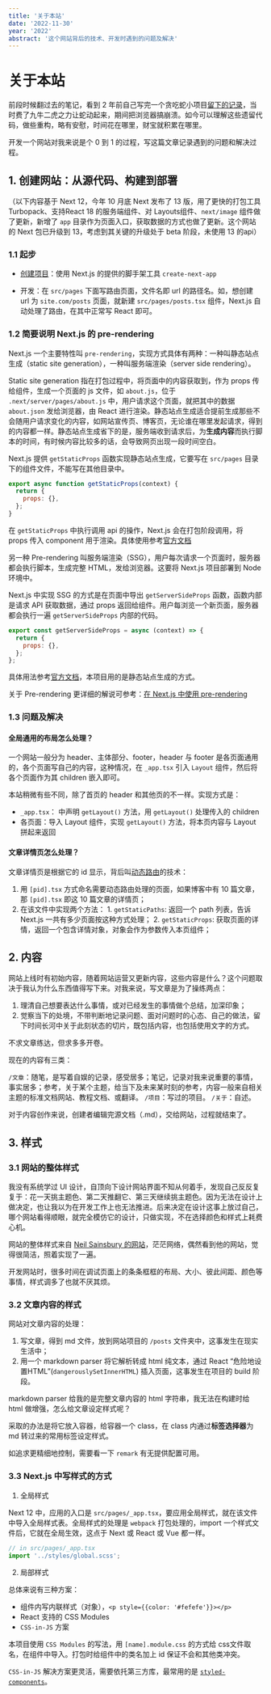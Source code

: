 ```yaml
---
title: '关于本站'
date: '2022-11-30'
year: '2022'
abstract: '这个网站背后的技术、开发时遇到的问题及解决'
---
```


# 关于本站

前段时候翻过去的笔记，看到 2 年前自己写完一个贪吃蛇小项目[留下的记录](/post/贪吃蛇)，当时费了九牛二虎之力让蛇动起来，期间把浏览器搞崩溃。如今可以理解这些遗留代码，做些重构，略有安慰，时间花在哪里，财宝就积累在哪里。

开发一个网站对我来说是个 0 到 1 的过程，写这篇文章记录遇到的问题和解决过程。

## 1. 创建网站：从源代码、构建到部署

（以下内容基于 Next 12，今年 10 月底 Next 发布了 13 版，用了更快的打包工具 Turbopack、支持React 18 的服务端组件、对 Layouts组件、`next/image` 组件做了更新，新增了 `app` 目录作为页面入口，获取数据的方式也做了更新。这个网站的 Next 包已升级到 13，考虑到其关键的升级处于 beta 阶段，未使用 13 的api）

### 1.1 起步

- [创建项目](https://nextjs.org/docs/getting-started)：使用 Next.js 的提供的脚手架工具 `create-next-app`

- 开发：在 `src/pages` 下面写路由页面，文件名即 url 的路径名。如，想创建 url 为 `site.com/posts` 页面，就新建 `src/pages/posts.tsx` 组件，Next.js 自动处理了路由，在其中正常写 React 即可。

### 1.2 简要说明 Next.js 的 pre-rendering

Next.js 一个主要特性叫 `pre-rendering`，实现方式具体有两种：一种叫静态站点生成（static site generation），一种叫服务端渲染（server side rendering）。

Static site generation 指在打包过程中，将页面中的内容获取到，作为 props 传给组件，生成一个页面的 js 文件，如 `about.js`，位于 `.next/server/pages/about.js` 中，用户请求这个页面，就把其中的数据 `about.json` 发给浏览器，由 React 进行渲染。静态站点生成适合提前生成那些不会随用户请求变化的内容，如网站宣传页、博客页，无论谁在哪里发起请求，得到的内容都一样。静态站点生成省下的是，服务端收到请求后，为**生成内容**而执行脚本的时间，有时候内容比较多的话，会导致网页出现一段时间空白。

Next.js 提供 `getStaticProps` 函数实现静态站点生成，它要写在 `src/pages` 目录下的组件文件，不能写在其他目录中。

```js
export async function getStaticProps(context) {
  return {
    props: {},
  };
}
```

在 `getStaticProps` 中执行调用 api 的操作，Next.js 会在打包阶段调用，将 props 传入 component 用于渲染。具体使用参考[官方文档](https://nextjs.org/docs/basic-features/data-fetching/get-static-props)

另一种 Pre-rendering 叫服务端渲染（SSG），用户每次请求一个页面时，服务器都会执行脚本，生成完整 HTML，发给浏览器。这要将 Next.js 项目部署到 Node 环境中。

Next.js 中实现 SSG 的方式是在页面中导出 `getServerSideProps` 函数，函数内部是请求 API 获取数据，通过 props 返回给组件。用户每浏览一个新页面，服务器都会执行一遍 `getServerSideProps` 内部的代码。

```js
export const getServerSideProps = async (context) => {
  return {
    props: {},
  };
};
```

具体用法参考[官方文档](https://nextjs.org/docs/basic-features/data-fetching/get-server-side-props)，本项目用的是静态站点生成的方式。

关于 Pre-rendering 更详细的解说可参考：[在 Next.js 中使用 pre-rendering](https://ithelp.ithome.com.tw/articles/10269586)


### 1.3 问题及解决

#### 全局通用的布局怎么处理？

一个网站一般分为 header、主体部分、footer，header 与 footer 是各页面通用的，各个页面写自己的内容，这种情况，在 `_app.tsx` 引入 `Layout` 组件，然后将各个页面作为其 children 嵌入即可。

本站稍微有些不同，除了首页的 header 和其他页的不一样。实现方式是：
  - `_app.tsx`： 中声明 `getLayout()` 方法，用 `getLayout()` 处理传入的 children
  - 各页面：导入 Layout 组件，实现 `getLayout()` 方法，将本页内容与 Layout 拼起来返回

#### 文章详情页怎么处理？

文章详情页是根据它的 id 显示，背后叫[动态路由](https://nextjs.org/docs/routing/dynamic-routes)的技术：
  1. 用 `[pid].tsx` 方式命名需要动态路由处理的页面，如果博客中有 10 篇文章，那 `[pid].tsx` 即这 10 篇文章的详情页；
  2. 在该文件中实现两个方法：
    1. `getStaticPaths`: 返回一个 path 列表，告诉 Next.js 一共有多少页面按这种方式处理；
    2. `getStaticProps`: 获取页面的详情，返回一个包含详情对象，对象会作为参数传入本页组件；

## 2. 内容

网站上线时有初始内容，随着网站运营又更新内容，这些内容是什么？这个问题取决于我认为什么东西值得写下来。对我来说，写文章是为了操练两点：

  1. 理清自己想要表达什么事情，或对已经发生的事情做个总结，加深印象；
  2. 觉察当下的处境，不带判断地记录问题、面对问题时的心态、自己的做法，留下时间长河中关于此刻状态的切片，既包括内容，也包括使用文字的方式。

不求文章练达，但求多多开卷。

现在的内容有三类：

`/文章`：随笔，是写着自娱的记录，感受居多；笔记，记录对我来说重要的事情，事实居多；参考，关于某个主题，给当下及未来某时刻的参考，内容一般来自相关主题的标准文档网站、教程文档、或翻译。
`/项目`：写过的项目。
`/关于`：自述。

对于内容创作来说，创建者编辑完源文档（.md），交给网站，过程就结束了。

## 3. 样式

### 3.1 网站的整体样式

我没有系统学过 UI 设计，自顶向下设计网站界面不知从何着手，发现自己反反复复于：花一天挑主题色、第二天推翻它、第三天继续挑主题色。因为无法在设计上做决定，也让我以为在开发工作上也无法推进。后来决定在设计这事上放过自己，哪个网站看得顺眼，就完全模仿它的设计，只做实现，不在选择颜色和样式上耗费心机。

网站的整体样式来自 [Neil Sainsbury 的网站](https://www.neilwithdata.com/)，茫茫网络，偶然看到他的网站，觉得很简洁，照着实现了一遍。

开发网站时，很多时间在调试页面上的条条框框的布局、大小、彼此间距、颜色等事情，样式调多了也就不厌其烦。

### 3.2 文章内容的样式

网站对文章内容的处理：

1. 写文章，得到 md 文件，放到网站项目的 `/posts` 文件夹中，这事发生在现实生活中；
2. 用一个 markdown parser 将它解析转成 html 纯文本，通过 React “危险地设置HTML”(`dangerouslySetInnerHTML`) 插入页面，这事发生在项目的 build 阶段。

markdown parser 给我的是完整文章内容的 html 字符串，我无法在构建时给 html 做增强，怎么给文章设定样式呢？

采取的办法是将它放入容器，给容器一个 class，在 class 内通过**标签选择器**为 md 转过来的常用标签设定样式。

如追求更精细地控制，需要看一下 `remark` 有无提供配置可用。

### 3.3 Next.js 中写样式的方式

1. 全局样式

Next 12 中，应用的入口是 `src/pages/_app.tsx`，要应用全局样式，就在该文件中导入全局样式表。全局样式的处理是 `webpack` 打包处理的，import 一个样式文件后，它就在全局生效，这点于 Next 或 React 或 Vue 都一样。 

```js
// in src/pages/_app.tsx
import '../styles/global.scss';
```

2. 局部样式

总体来说有三种方案：

  - 组件内写内联样式（对象），`<p style={{color: '#fefefe'}}></p>`
  - React 支持的 CSS Modules
  - `CSS-in-JS` 方案

本项目使用 `CSS Modules` 的写法，用 `[name].module.css` 的方式给 css文件取名，在组件中导入。打包时给组件中的类名加上 id 保证不会和其他类冲突。

`CSS-in-JS` 解决方案更灵活，需要依托第三方库，最常用的是 [`styled-components`](https://styled-components.com/)。

